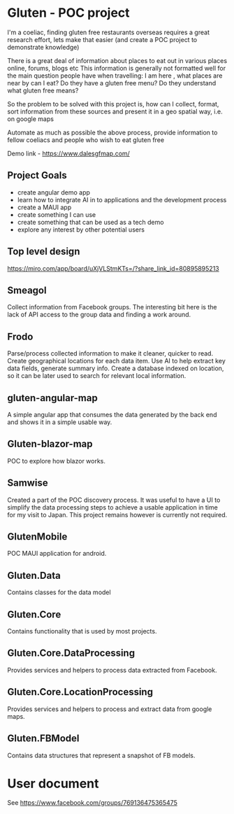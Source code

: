 # Gluten - POC project

I'm a coeliac, finding gluten free restaurants overseas requires a great research effort, lets make that easier (and create a POC project to demonstrate knowledge)

There is a great deal of information about places to eat out in various places online, forums, blogs etc
This information is generally not formatted well for the main question people have when travelling: 
I am here <insert street or city name>, what places are near by can I eat? Do they have a gluten free menu? Do they understand what gluten free means?

So the problem to be solved with this project is, how can I collect, format, sort information from these sources and present it in a geo spatial way, 
i.e. on google maps

Automate as much as possible the above process, provide information to fellow coeliacs and people who wish to eat gluten free

Demo link - https://www.dalesgfmap.com/


## Project Goals 

 - create angular demo app
 - learn how to integrate AI in to applications and the development process
 - create a MAUI app
 - create something I can use
 - create something that can be used as a tech demo
 - explore any interest by other potential users
 

## Top level design 

https://miro.com/app/board/uXjVLStmKTs=/?share_link_id=80895895213

## Smeagol

Collect information from Facebook groups. The interesting bit here is the lack of API access to the group data and finding a work around.

## Frodo

Parse/process collected information to make it cleaner, quicker to read. Create geographical locations for each data item.
Use AI to help extract key data fields, generate summary info.
Create a database indexed on location, so it can be later used to search for relevant local information.

## gluten-angular-map 

A simple angular app that consumes the data generated by the back end and shows it in a simple usable way.

## Gluten-blazor-map

POC to explore how blazor works.

## Samwise 

Created a part of the POC discovery process. It was useful to have a UI to simplify the data processing steps to achieve a usable 
application in time for my visit to Japan. This project remains however is currently not required.

## GlutenMobile 

POC MAUI application for android. 

## Gluten.Data 

Contains classes for the data model

## Gluten.Core 

Contains functionality that is used by most projects.

## Gluten.Core.DataProcessing

Provides services and helpers to process data extracted from Facebook.

## Gluten.Core.LocationProcessing

Provides services and helpers to process and extract data from google maps.

## Gluten.FBModel

Contains data structures that represent a snapshot of FB models.


# User document

See https://www.facebook.com/groups/769136475365475